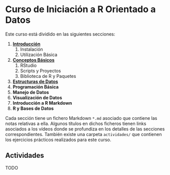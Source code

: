 # Curso de Iniciación a R Orientado a Datos
Este curso está dividido en las siguientes secciones:
1. [**Introducción**](1_introducción.md)
   1. Instalación
   2. Utilización Básica
2. [**Conceptos Básicos**](2_conceptos_básicos.md)
   1. RStudio
   2. Scripts y Proyectos
   3. Biblioteca de R y Paquetes
3. [**Estructuras de Datos**](3_estructuras_de_datos.md)
4. **Programación Básica**
5. **Manejo de Datos**
6. **Visualización de Datos**
7. **Introducción a R Markdown**
8. **R y Bases de Datos**

Cada sección tiene un fichero Markdown `*.md` asociado que contiene las notas relativas a ella. Algunos títulos en dichos ficheros tienen links asociados a los vídeos donde se profundiza en los detalles de las secciones correspondientes. También existe una carpeta `actividades/` que contienen los ejercicios prácticos realizados para este curso.

## Actividades
TODO
